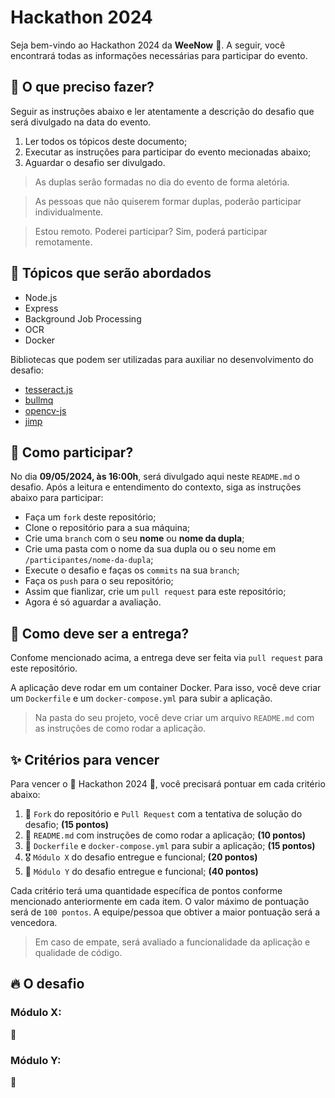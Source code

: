 # Hackathon 2024

Seja bem-vindo ao Hackathon 2024  da **WeeNow** 🚀. A seguir, você encontrará todas as informações necessárias para participar do evento.

## 📌 O que preciso fazer?

Seguir as instruções abaixo e ler atentamente a descrição do desafio que será divulgado na data do evento.

1. Ler todos os tópicos deste documento;
2. Executar as instruções para participar do evento mecionadas abaixo;
3. Aguardar o desafio ser divulgado.

> As duplas serão formadas no dia do evento de forma aletória.

> As pessoas que não quiserem formar duplas, poderão participar individualmente.

> Estou remoto. Poderei participar? Sim, poderá participar remotamente.

## 📄 Tópicos que serão abordados

- Node.js
- Express
- Background Job Processing
- OCR
- Docker

Bibliotecas que podem ser utilizadas para auxiliar no desenvolvimento do desafio:

- [tesseract.js](https://www.npmjs.com/package/tesseract.js)
- [bullmq](https://bullmq.io/)
- [opencv-js](https://www.npmjs.com/package/@techstark/opencv-js)
- [jimp](https://www.npmjs.com/package/jimp)

## 📜 Como participar?

No dia **09/05/2024, às 16:00h**, será divulgado aqui neste `README.md` o desafio. Após a leitura e entendimento do contexto, siga as instruções abaixo para participar:

- Faça um `fork` deste repositório;
- Clone o repositório para a sua máquina;
- Crie uma `branch` com o seu **nome** ou **nome da dupla**;
- Crie uma pasta com o nome da sua dupla ou o seu nome em `/participantes/nome-da-dupla`;
- Execute o desafio e faças os `commits` na sua `branch`;
- Faça os `push` para o seu repositório;
- Assim que fianlizar, crie um `pull request` para este repositório;
- Agora é só aguardar a avaliação.

## 🚨 Como deve ser a entrega?

Confome mencionado acima, a entrega deve ser feita via `pull request` para este repositório.

A aplicação deve rodar em um container Docker. Para isso, você deve criar um `Dockerfile` e um `docker-compose.yml` para subir a aplicação.

> Na pasta do seu projeto, você deve criar um arquivo `README.md` com as instruções de como rodar a aplicação.

## ✨ Critérios para vencer

Para vencer o 🚀 Hackathon 2024 🚀, você precisará pontuar em cada critério abaixo:

1. 🐙 `Fork` do repositório e `Pull Request` com a tentativa de solução do desafio; **(15 pontos)**
2. 📜 `README.md` com instruções de como rodar a aplicação; **(10 pontos)**
3. 🐋 `Dockerfile` e `docker-compose.yml` para subir a aplicação; **(15 pontos)**
4. 🎖️ `Módulo X` do desafio entregue e funcional; **(20 pontos)**
5. 🤴 `Módulo Y` do desafio entregue e funcional; **(40 pontos)**

Cada critério terá uma quantidade específica de pontos conforme mencionado anteriormente em cada item. O valor máximo de pontuação será de `100 pontos`. A equipe/pessoa que obtiver a maior pontuação será a vencedora.

> Em caso de empate, será avaliado a funcionalidade da aplicação e qualidade de código.

## 🔥 O desafio

### Módulo X: 

🤨

### Módulo Y: 

🫣


